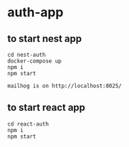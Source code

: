 # auth-app

## to start nest app

```
cd nest-auth
docker-compose up
npm i
npm start

mailhog is on http://localhost:8025/
```

## to start react app

```
cd react-auth
npm i
npm start
```
